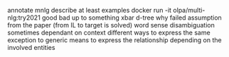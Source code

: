 
annotate mnlg
    describe at least examples
        docker run -it olpa/multi-nlg:try2021
        good
        bad
        up to something
        xbar
        d-tree
    why failed
        assumption from the paper (from IL to target is solved)
        word sense disambiguation
            sometimes dependant on context
        different ways to express the same
        exception to generic means to express the relationship depending on the involved entities
